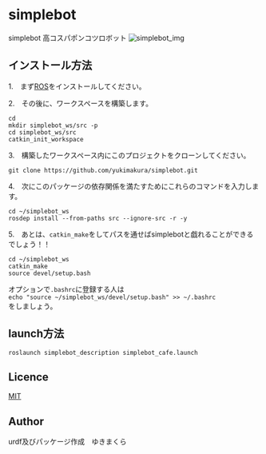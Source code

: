 # simplebot
simplebot 高コスパポンコツロボット
![simplebot_img](https://user-images.githubusercontent.com/20347923/89854247-5be98d00-dbce-11ea-84a8-12687ee7ad05.png)
## インストール方法
1.　まず[ROS](http://wiki.ros.org/ROS/Installation)をインストールしてください。

2.　その後に、ワークスペースを構築します。   
   
```
cd   
mkdir simplebot_ws/src -p   
cd simplebot_ws/src   
catkin_init_workspace   
```

3.　構築したワークスペース内にこのプロジェクトをクローンしてください。
```
git clone https://github.com/yukimakura/simplebot.git
```

4.　次にこのパッケージの依存関係を満たすためにこれらのコマンドを入力します。
```
cd ~/simplebot_ws
rosdep install --from-paths src --ignore-src -r -y
```

5.　あとは、`catkin_make`をしてパスを通せばsimplebotと戯れることができるでしょう！！
```
cd ~/simplebot_ws
catkin_make
source devel/setup.bash
```

オプションで`.bashrc`に登録する人は   
`echo "source ~/simplebot_ws/devel/setup.bash" >> ~/.bashrc`    
をしましょう。

## launch方法
`roslaunch simplebot_description simplebot_cafe.launch`

## Licence
[MIT](https://github.com/yukimakura/simplebot/blob/master/LICENSE)


## Author
urdf及びパッケージ作成　ゆきまくら
